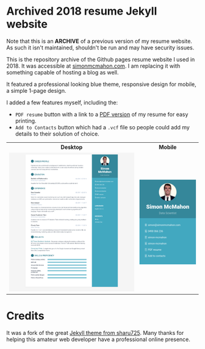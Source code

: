 # Archived 2018 resume Jekyll website

Note that this is an **ARCHIVE** of a previous version of my resume website. As such it isn't maintained, shouldn't be run and may have security issues.

This is the repository archive of the Github pages resume website I used in 2018. It was accessible at [simonmcmahon.com](https://simonmcmahon.com). I am replacing it with something capable of hosting a blog as well.

It featured a professional looking blue theme, responsive design for mobile, a simple 1-page design.

I added a few features myself, including the:
* `PDF resume` button with a link to a [PDF version](/assets/sm_resume.pdf) of my resume for easy printing.
* `Add to Contacts` button which had a `.vcf` file so people could add my details to their solution of choice.

<table>
  <tr>
    <th>Desktop</th>
    <th>Mobile</th>
  </tr>
  <tr>
    <td>
        <img src="/assets/fullpage-desktop-screenshot.png?raw=true" width="600"/>
    </td>
    <td>
        <img src="/assets/mobile-screenshot.png?raw=true" width="250"/>
    </td>
  </tr>
</table>

# Credits

It was a fork of the great [Jekyll theme from sharu725](https://github.com/sharu725/online-cv/). Many thanks for helping this amateur web developer have a professional online presence.



